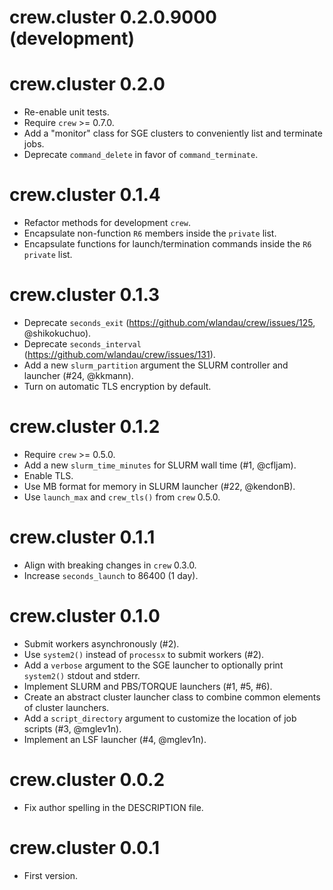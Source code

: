 # crew.cluster 0.2.0.9000 (development)



# crew.cluster 0.2.0

* Re-enable unit tests.
* Require `crew` >= 0.7.0.
* Add a "monitor" class for SGE clusters to conveniently list and terminate jobs.
* Deprecate `command_delete` in favor of `command_terminate`.

# crew.cluster 0.1.4

* Refactor methods for development `crew`.
* Encapsulate non-function `R6` members inside the `private` list.
* Encapsulate functions for launch/termination commands inside the `R6` `private` list.

# crew.cluster 0.1.3

* Deprecate `seconds_exit` (https://github.com/wlandau/crew/issues/125, @shikokuchuo).
* Deprecate `seconds_interval` (https://github.com/wlandau/crew/issues/131).
* Add a new `slurm_partition` argument the SLURM controller and launcher (#24, @kkmann).
* Turn on automatic TLS encryption by default.

# crew.cluster 0.1.2

* Require `crew` >= 0.5.0.
* Add a new `slurm_time_minutes` for SLURM wall time (#1, @cfljam).
* Enable TLS.
* Use MB format for memory in SLURM launcher (#22, @kendonB).
* Use `launch_max` and `crew_tls()` from `crew` 0.5.0.

# crew.cluster 0.1.1

* Align with breaking changes in `crew` 0.3.0.
* Increase `seconds_launch` to 86400 (1 day).

# crew.cluster 0.1.0

* Submit workers asynchronously (#2).
* Use `system2()` instead of `processx` to submit workers (#2).
* Add a `verbose` argument to the SGE launcher to optionally print `system2()` stdout and stderr.
* Implement SLURM and PBS/TORQUE launchers (#1, #5, #6).
* Create an abstract cluster launcher class to combine common elements of cluster launchers.
* Add a `script_directory` argument to customize the location of job scripts (#3, @mglev1n).
* Implement an LSF launcher (#4, @mglev1n).

# crew.cluster 0.0.2

* Fix author spelling in the DESCRIPTION file.

# crew.cluster 0.0.1

* First version.
